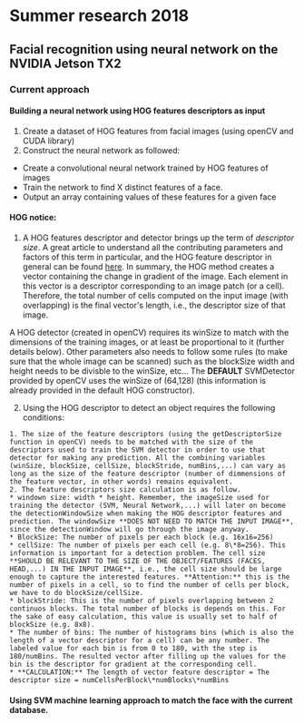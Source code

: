 # Summer research 2018

## Facial recognition using neural network on the NVIDIA Jetson TX2

### Current approach

#### Building a neural network using HOG features descriptors as input
1. Create a dataset of HOG features from facial images (using openCV and CUDA library)
2. Construct the neural network as followed:
* Create a convolutional neural network trained by HOG features of images
* Train the network to find X distinct features of a face.
* Output an array containing values of these features for a given face

#### HOG notice:

1. A HOG features descriptor and detector brings up the term of _descriptor size_. A great article to understand all the contributing parameters and factors of this term in particular, and the HOG feature descriptor in general can be found [here](https://www.learnopencv.com/histogram-of-oriented-gradients/). In summary, the HOG method creates a vector containing the change in gradient of the image. Each element in this vector is a descriptor corresponding to an image patch (or a cell). Therefore, the total number of cells computed on the input image (with overlapping) is the final vector's length, i.e., the descriptor size of that image.

A HOG detector (created in openCV) requires its winSize to match with the dimensions of the training images, or at least be proportional to it (further details below). Other parameters also needs to follow some rules (to make sure that the whole image can be scanned) such as the blockSize width and height needs to be divisble to the winSize, etc... The **DEFAULT** SVMDetector provided by openCV uses the winSize of (64,128) (this information is already provided in the default HOG constructor). 

2. Using the HOG descriptor to detect an object requires the following conditions:

```
1. The size of the feature descriptors (using the getDescriptorSize function in openCV) needs to be matched with the size of the descriptors used to train the SVM detector in order to use that detector for making any prediction. All the combining variables (winSize, blockSize, cellSize, blockStride, numBins,...) can vary as long as the size of the feature descriptor (number of dimmensions of the feature vector, in other words) remains equivalent.
2. The feature descriptors size calculation is as follow.
* windown size: width * height. Remember, the imageSize used for training the detector (SVM, Neural Network,...) will later on become the detectionWindowSize when making the HOG descriptor features and prediction. The windowSize **DOES NOT NEED TO MATCH THE INPUT IMAGE**, since the detectionWindow will go through the image anyway.
* BlockSize: The number of pixels per each block (e.g. 16x16=256)
* cellSize: The number of pixels per each cell (e.g. 8\*8=256). This information is important for a detection problem. The cell size **SHOULD BE RELEVANT TO THE SIZE OF THE OBJECT/FEATURES (FACES, HEAD,...) IN THE INPUT IMAGE**, i.e., the cell size should be large enough to capture the interested features. **Attention:** this is the number of pixels in a cell, so to find the number of cells per block, we have to do blockSize/cellSize.
* blockStride: This is the number of pixels overlapping between 2 continuos blocks. The total number of blocks is depends on this. For the sake of easy calculation, this value is usually set to half of blockSize (e.g. 8x8).
* The number of bins: The number of histograms bins (which is also the length of a vector descriptor for a cell) can be any number. The labeled value for each bin is from 0 to 180, with the step is 180/numBins. The resulted vector after filling up the values for the bin is the descriptor for gradient at the corresponding cell.
* **CALCULATION:** The length of vector feature descriptor = The descriptor size = numCellsPerBlock\*numBlocks\*numBins
```

#### Using SVM machine learning approach to match the face with the current database.
